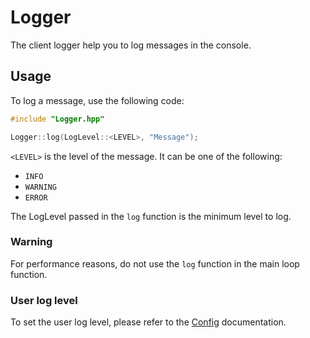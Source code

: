 # Logger

The client logger help you to log messages in the console.

## Usage

To log a message, use the following code:

```c++
#include "Logger.hpp"

Logger::log(LogLevel::<LEVEL>, "Message");
```

`<LEVEL>` is the level of the message. It can be one of the following:
- `INFO`
- `WARNING`
- `ERROR`

The LogLevel passed in the `log` function is the minimum level to log.

### Warning

For performance reasons, do not use the `log` function in the main loop function.

### User log level

To set the user log level, please refer to the [Config](Config.md) documentation.
